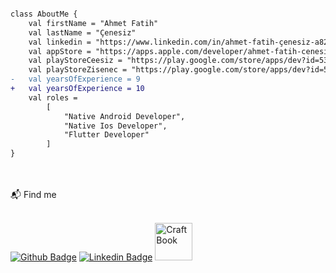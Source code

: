 

<!--
**fcenesiz/fcenesiz** is a ✨ _special_ ✨ repository because its `README.md` (this file) appears on your GitHub profile.

Here are some ideas to get you started:

- 🔭 I’m currently working on ...
- 🌱 I’m currently learning ...
- 👯 I’m looking to collaborate on ...
- 🤔 I’m looking for help with ...
- 💬 Ask me about ...
- 📫 How to reach me: ...
- 😄 Pronouns: ...
- ⚡ Fun fact: ...

<p align="left"> <img src="https://komarev.com/ghpvc/?username=fcenesiz&label=Profile%20views&color=green&style=flat" alt="fcenesiz" /> </p>
-->

```diff

class AboutMe {
    val firstName = "Ahmet Fatih"
    val lastName = "Çenesiz"
    val linkedin = "https://www.linkedin.com/in/ahmet-fatih-çenesiz-a820b3183/"
    val appStore = "https://apps.apple.com/developer/ahmet-fatih-cenesiz/id1577137439?l"
    val playStoreCeesiz = "https://play.google.com/store/apps/dev?id=5348216302908550036&hl"
    val playStoreZisenec = "https://play.google.com/store/apps/dev?id=5999511083200869144"
-   val yearsOfExperience = 9
+   val yearsOfExperience = 10
    val roles =
        [
            "Native Android Developer",
            "Native Ios Developer",
            "Flutter Developer"
        ]
}

```

<br />
<br />
📬 Find me
<br />
<br />

<a href="https://github.com/fcenesiz"><img src="https://camo.githubusercontent.com/ed8820c462321001f7204d4c0b04bba3cfac56b716801235010137ac5a40dbca/68747470733a2f2f696d672e736869656c64732e696f2f62616467652f4769744875622d3130303030303f7374796c653d666f722d7468652d6261646765266c6f676f3d676974687562266c6f676f436f6c6f723d7768697465266c6f676f3d676974687562266c696e6b3d68747470733a2f2f6769746875622e636f6d2f61726461616b646572652f" alt="Github Badge" data-canonical-src="https://img.shields.io/badge/GitHub-100000?style=for-the-badge&amp;logo=github&amp;logoColor=white&amp;logo=github&amp;link=https://github.com/fcenesiz" style="max-width: 100%;"></a>
<a href="https://www.linkedin.com/in/ahmet-fatih-çenesiz-a820b3183/" rel="nofollow"><img src="https://camo.githubusercontent.com/c17fdc1d66f1939b79ef735c5726a68fb6b8c2ae7e0f5a4f036a8b937bd531f8/68747470733a2f2f696d672e736869656c64732e696f2f62616467652f4c696e6b6564496e2d3030373742353f7374796c653d666f722d7468652d6261646765266c6f676f3d6c696e6b6564696e266c6f676f436f6c6f723d7768697465266c696e6b3d68747470733a2f2f7777772e6c696e6b6564696e2e636f6d2f696e2f68656d616e74686b6f6c6c69706172612f" alt="Linkedin Badge" data-canonical-src="https://img.shields.io/badge/LinkedIn-0077B5?style=for-the-badge&amp;logo=linkedin&amp;logoColor=white&amp;link=[https://www.linkedin.com/in/hemanthkollipara/](https://www.linkedin.com/in/ahmet-fatih-çenesiz-a820b3183/)" style="max-width: 100%;"></a>
<a href="https://play.google.com/store/apps/dev?id=5348216302908550036&hl=tr&gl=US"><img src="https://play.google.com/about/howplayworks/static/assets/social/share_google_play_logo.png" alt="CraftBook" data-canonical-src="https://img.shields.io/badge/Gmail-D14836?style=for-the-badge&amp;logo=gmail&amp;logoColor=white&amp;link=ahmetfatihcenesizdev@gmail.com" style="max-width: 100%; width: 60px;"></a>



